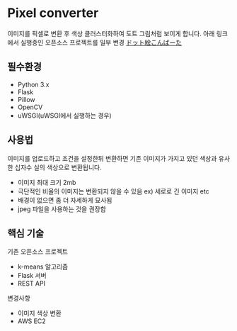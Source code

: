# Pixel converter
이미지를 픽셀로 변환 후 색상 클러스터화하여 도트 그림처럼 보이게 합니다. 
아래 링크에서 실행중인 오픈소스 프로젝트를 일부 변경
[ドット絵こんばーた](https://app.monopro.org/pixel/)  

## 필수환경
- Python 3.x  
- Flask  
- Pillow  
- OpenCV  
- uWSGI(uWSGI에서 실행하는 경우)  

## 사용법
이미지를 업로드하고 조건을 설정한뒤 변환하면
기존 이미지가 가지고 있던 색상과 유사한 십자수 실의 색상으로 변환됩니다.

- 이미지 최대 크기 2mb
- 극단적인 비율의 이미지는 변환되지 않을 수 있음 ex) 세로로 긴 이미지 etc
- 배경이 없으면 좀 더 자세하게 묘사됨
- jpeg 파일을 사용하는 것을 권장함

## 핵심 기술
기존 오픈소스 프로젝트
- k-means 알고리즘
- Flask 서버
- REST API


변경사항
- 이미지 색상 변환
- AWS EC2
